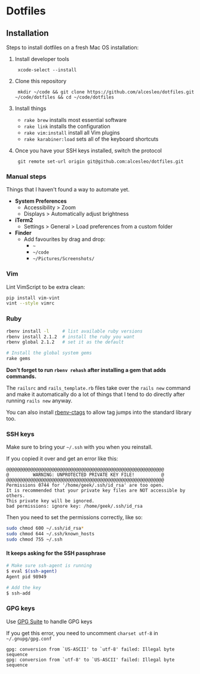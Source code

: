 # Dotfiles

## Installation

Steps to install dotfiles on a fresh Mac OS installation:

1. Install developer tools

        xcode-select --install

2. Clone this repository

        mkdir ~/code && git clone https://github.com/alcesleo/dotfiles.git ~/code/dotfiles && cd ~/code/dotfiles

3. Install things
    * `rake brew` installs most essential software
    * `rake link` installs the configuration
    * `rake vim:install` install all Vim plugins
    * `rake karabiner:load` sets all of the keyboard shortcuts

4. Once you have your SSH keys installed, switch the protocol

        git remote set-url origin git@github.com:alcesleo/dotfiles.git

### Manual steps

Things that I haven't found a way to automate yet.

* **System Preferences**
    * Accessibility > Zoom
    * Displays > Automatically adjust brightness
* **iTerm2**
    * Settings > General > Load preferences from a custom folder
* **Finder**
    * Add favourites by drag and drop:
        * `~`
        * `~/code`
        * `~/Pictures/Screenshots/`

### Vim

Lint VimScript to be extra clean:

```bash
pip install vim-vint
vint --style vimrc
```

### Ruby

```bash
rbenv install -l     # list available ruby versions
rbenv install 2.1.2  # install the ruby you want
rbenv global 2.1.2   # set it as the default

# Install the global system gems
rake gems
```

**Don't forget to run `rbenv rehash` after installing a gem that adds commands.**

The `railsrc` and `rails_template.rb` files take over the `rails new` command
and make it automatically do a lot of things that I tend to do directly after
running `rails new` anyway.

You can also install [rbenv-ctags](https://github.com/tpope/rbenv-ctags) to
allow tag jumps into the standard library too.

### SSH keys

Make sure to bring your `~/.ssh` with you when you reinstall.

If you copied it over and get an error like this:

    @@@@@@@@@@@@@@@@@@@@@@@@@@@@@@@@@@@@@@@@@@@@@@@@@@@@@@@@@@@
    @         WARNING: UNPROTECTED PRIVATE KEY FILE!          @
    @@@@@@@@@@@@@@@@@@@@@@@@@@@@@@@@@@@@@@@@@@@@@@@@@@@@@@@@@@@
    Permissions 0744 for '/home/geek/.ssh/id_rsa' are too open.
    It is recommended that your private key files are NOT accessible by others.
    This private key will be ignored.
    bad permissions: ignore key: /home/geek/.ssh/id_rsa

Then you need to set the permissions correctly, like so:

```bash
sudo chmod 600 ~/.ssh/id_rsa*
sudo chmod 644 ~/.ssh/known_hosts
sudo chmod 755 ~/.ssh
```

#### It keeps asking for the SSH passphrase

```bash
# Make sure ssh-agent is running
$ eval $(ssh-agent)
Agent pid 98949

# Add the key
$ ssh-add
```

### GPG keys

Use [GPG Suite](https://gpgtools.org/) to handle GPG keys

If you get this error, you need to uncomment `charset utf-8` in `~/.gnupg/gpg.conf`

    gpg: conversion from `US-ASCII' to `utf-8' failed: Illegal byte sequence
    gpg: conversion from `utf-8' to `US-ASCII' failed: Illegal byte sequence
